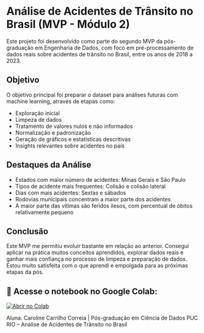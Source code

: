 # Análise de Acidentes de Trânsito no Brasil (MVP - Módulo 2)

Este projeto foi desenvolvido como parte do segundo MVP da pós-graduação em Engenharia de Dados, com foco em pré-processamento de dados reais sobre acidentes de trânsito no Brasil, entre os anos de 2018 a 2023.

## Objetivo

O objetivo principal foi preparar o dataset para análises futuras com machine learning, através de etapas como:
- Exploração inicial
- Limpeza de dados
- Tratamento de valores nulos e não informados
- Normalização e padronização
- Geração de gráficos e estatísticas descritivas
- Insights relevantes sobre acidentes no país

## Destaques da Análise

- Estados com maior número de acidentes: Minas Gerais e São Paulo
- Tipos de acidente mais frequentes: Colisão e colisão lateral
- Dias com mais acidentes: Sextas e sábados
- Rodovias municipais concentram a maior parte dos acidentes
- A maior parte das vítimas são feridos ilesos, com percentual de óbitos relativamente pequeno

## Conclusão

Este MVP me permitiu evoluir bastante em relação ao anterior. Consegui aplicar na prática muitos conceitos aprendidos, explorar dados reais e ganhar mais confiança no processo de limpeza e preparação de dados. Estou muito satisfeita com o que aprendi e empolgada para as próximas etapas da pós.

## 🔗 Acesse o notebook no Google Colab:

[![Abrir no Colab](https://colab.research.google.com/assets/colab-badge.svg)](https://colab.research.google.com/github/carrilho91/analiseacidentesdetransito/blob/main/An%C3%A1lise_de_acidentes_de_tr%C3%A2nsito_no_Brasil.ipynb)



Aluna:
Caroline Carrilho Correia | Pós-graduação em Ciência de Dados PUC RIO – Análise de Acidentes de Trânsito no Brasil
